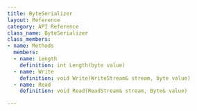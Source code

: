 ```yaml
---
title: ByteSerializer
layout: Reference
category: API Reference
class_name: ByteSerializer
class_members:
- name: Methods
  members:
  - name: Length
    definition: int Length(byte value)
  - name: Write
    definition: void Write(WriteStream& stream, byte value)
  - name: Read
    definition: void Read(ReadStream& stream, Byte& value)

---
```

